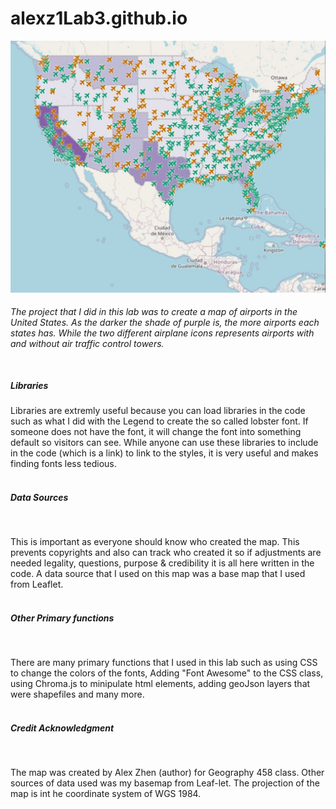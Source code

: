 # alexz1Lab3.github.io
<!DOCTYPE html>
<html>
  <head>
  </head>
  <body>

<img src="PreviewPicture.JPG" alt="Pending for Personal Email">

<h6> The project that I did in this lab was to create a map of airports in the United States. As the darker the shade of purple is, the more airports each states has. While the two different airplane icons represents airports with and without air traffic control towers. </h6>

<h5><br>Libraries</br></h5> <p> Libraries are extremly useful because you can load libraries in the code such as what I did with the Legend to create the so called lobster font. If someone does not have the font, it will change the font into something default so visitors can see. While anyone can use these libraries to include in the code (which is a link) to link to the styles, it is very useful and makes finding fonts less tedious.

<h5><br>Data Sources</br></h5><br>
<p>This is important as everyone should know who created the map. This prevents copyrights and also can track who created it so if adjustments are needed legality, questions, purpose & credibility it is all here written in the code. A data source that I used on this map was a base map that I used from Leaflet.</p>

<h5><br>Other Primary functions</br></h5><br>
<p>There are many primary functions that I used in this lab such as using CSS to change the colors of the fonts, Adding "Font Awesome" to the CSS class, using Chroma.js to minipulate html elements, adding geoJson layers that were shapefiles and many more. </p>

<h5><br>Credit Acknowledgment</br></h5><br>
<p>The map was created by Alex Zhen (author) for Geography 458 class. Other sources of data used was my basemap from Leaf-let. The projection of the map is int he coordinate system of WGS 1984. </p>


  </body>
</html>
